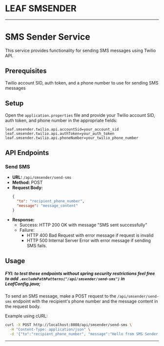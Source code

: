 # LEAF SMSENDER
---

# SMS Sender Service

This service provides functionality for sending SMS messages using Twilio API.

## Prerequisites
Twilio account SID, auth token, and a phone number to use for sending SMS messages

## Setup
Open the `application.properties` file and provide your Twilio account SID, auth token, and phone number in the appropriate fields:

   ```properties
   leaf.smsender.twilio.api.accountSid=your_account_sid
   leaf.smsender.twilio.api.authToken=your_auth_token
   leaf.smsender.twilio.api.phoneNumber=your_twilio_phone_number
   ```

## API Endpoints
### Send SMS

- **URL:** `/api/smsender/send-sms`
- **Method:** POST
- **Request Body:**
  ```json
  {
    "to": "recipient_phone_number",
    "message": "message_content"
  }
  ```
- **Response:**
	- Success: HTTP 200 OK with message "SMS sent successfully"
	- Failure: 
      - HTTP 400 Bad Request with error message if request is invalid
      - HTTP 500 Internal Server Error with error message if sending SMS fails.

## Usage
##### FYI: to test these endpoints without spring security restrictions feel free to add  `.excludePathPatterns("/api/smsender/send-sms")` in LeafConfig.java;
To send an SMS message, make a POST request to the `/api/smsender/send-sms` endpoint with the recipient's phone number and the message content in the request body.

Example using cURL:

```bash
curl -X POST http://localhost:8080/api/smsender/send-sms \
  -H "Content-Type: application/json" \
  -d '{"to":"recipient_phone_number", "message":"Hello from SMS Sender Service"}'
```
---